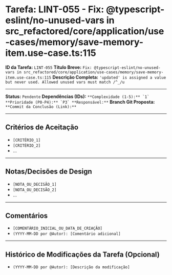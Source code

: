 # Tarefa: LINT-055 - Fix: @typescript-eslint/no-unused-vars in src_refactored/core/application/use-cases/memory/save-memory-item.use-case.ts:115

**ID da Tarefa:** `LINT-055`
**Título Breve:** `Fix: @typescript-eslint/no-unused-vars in src_refactored/core/application/use-cases/memory/save-memory-item.use-case.ts:115`
**Descrição Completa:**
`'updated' is assigned a value but never used. Allowed unused vars must match /^_/u`

---

**Status:** `Pendente`
**Dependências (IDs):** ``
**Complexidade (1-5):** `1`
**Prioridade (P0-P4):** `P3`
**Responsável:** ``
**Branch Git Proposta:** ``
**Commit da Conclusão (Link):** ``

---

## Critérios de Aceitação
- `[CRITÉRIO_1]`
- `[CRITÉRIO_2]`
- ...

---

## Notas/Decisões de Design
- `[NOTA_OU_DECISÃO_1]`
- `[NOTA_OU_DECISÃO_2]`
- ...

---

## Comentários
- `[COMENTÁRIO_INICIAL_OU_DATA_DE_CRIAÇÃO]`
- `(YYYY-MM-DD por @Autor): [Comentário adicional]`

---

## Histórico de Modificações da Tarefa (Opcional)
- `(YYYY-MM-DD por @Autor): [Descrição da modificação]`
